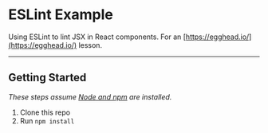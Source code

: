 # ESLint Example

Using ESLint to lint JSX in React components. For an [https://egghead.io/](https://egghead.io/) lesson.

---

## Getting Started

_These steps assume [Node and npm](https://nodejs.org/) are installed._

1. Clone this repo
1. Run `npm install`
